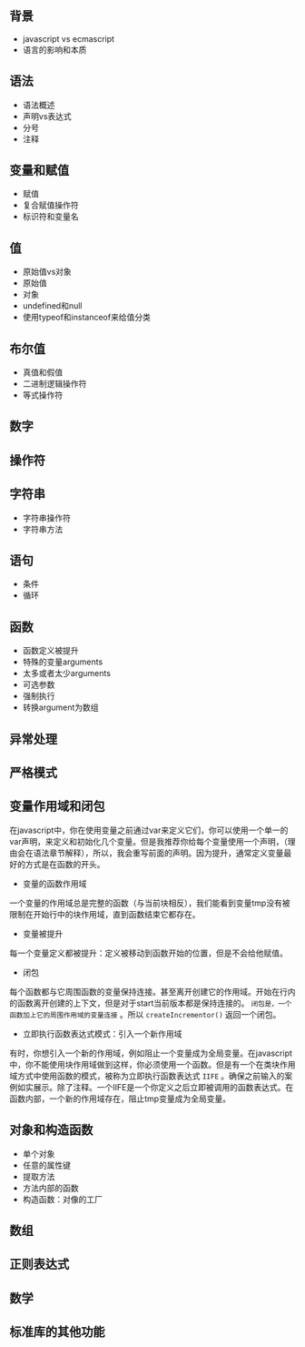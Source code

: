 ## 背景

* javascript vs ecmascript
* 语言的影响和本质

## 语法

* 语法概述
* 声明vs表达式
* 分号
* 注释

## 变量和赋值

* 赋值
* 复合赋值操作符
* 标识符和变量名

## 值

* 原始值vs对象
* 原始值
* 对象
* undefined和null
* 使用typeof和instanceof来给值分类

## 布尔值

* 真值和假值
* 二进制逻辑操作符
* 等式操作符

## 数字

## 操作符

## 字符串

* 字符串操作符
* 字符串方法

## 语句

* 条件
* 循环

## 函数

* 函数定义被提升
* 特殊的变量arguments
* 太多或者太少arguments
* 可选参数
* 强制执行
* 转换argument为数组

## 异常处理

## 严格模式


## 变量作用域和闭包

在javascript中，你在使用变量之前通过var来定义它们，你可以使用一个单一的var声明，来定义和初始化几个变量。但是我推荐你给每个变量使用一个声明，（理由会在语法章节解释），所以，我会重写前面的声明。因为提升，通常定义变量最好的方式是在函数的开头。

* 变量的函数作用域

一个变量的作用域总是完整的函数（与当前块相反），我们能看到变量tmp没有被限制在开始行中的块作用域，直到函数结束它都存在。

* 变量被提升

每一个变量定义都被提升：定义被移动到函数开始的位置，但是不会给他赋值。

* 闭包

每个函数都与它周围函数的变量保持连接。甚至离开创建它的作用域。开始在行内的函数离开创建的上下文，但是对于start当前版本都是保持连接的。 `闭包是，一个函数加上它的周围作用域的变量连接` 。所以 `createIncrementor()` 返回一个闭包。

* 立即执行函数表达式模式：引入一个新作用域

有时，你想引入一个新的作用域，例如阻止一个变量成为全局变量。在javascript中，你不能使用块作用域做到这样，你必须使用一个函数。但是有一个在类块作用域方式中使用函数的模式，被称为立即执行函数表达式 `IIFE` 。确保之前输入的案例如实展示。除了注释。一个IIFE是一个你定义之后立即被调用的函数表达式。在函数内部，一个新的作用域存在，阻止tmp变量成为全局变量。


## 对象和构造函数

* 单个对象
* 任意的属性键
* 提取方法
* 方法内部的函数
* 构造函数：对像的工厂

## 数组

## 正则表达式

## 数学

## 标准库的其他功能